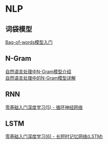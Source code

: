 # NLP
## 词袋模型
[Bag-of-words模型入门](https://zhuanlan.zhihu.com/p/29933242)<br>

## N-Gram<br>
[自然语言处理中N-Gram模型介绍](https://zhuanlan.zhihu.com/p/32829048)<br>
[自然语言处理中的N-Gram模型详解](https://blog.csdn.net/baimafujinji/article/details/51281816)<br>

## RNN
[零基础入门深度学习(5) - 循环神经网络](https://zybuluo.com/hanbingtao/note/541458)

## LSTM
[零基础入门深度学习(6) - 长短时记忆网络(LSTM)](https://zybuluo.com/hanbingtao/note/581764)
